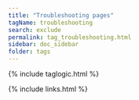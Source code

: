 ```yaml
---
title: "Troubleshooting pages"
tagName: troubleshooting
search: exclude
permalink: tag_troubleshooting.html
sidebar: doc_sidebar
folder: tags
---
```

{% include taglogic.html %}

{% include links.html %}

